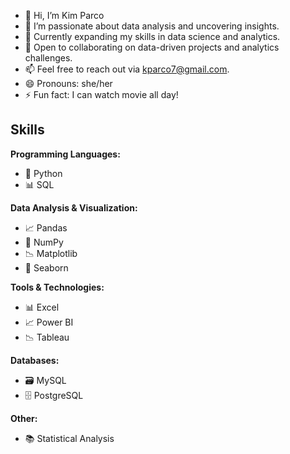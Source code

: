 - 👋 Hi, I’m Kim Parco
- 👀 I’m passionate about data analysis and uncovering insights.
- 🌱 Currently expanding my skills in data science and analytics.
- 💞️ Open to collaborating on data-driven projects and analytics challenges.
- 📫 Feel free to reach out via kparco7@gmail.com.
- 😄 Pronouns: she/her
- ⚡ Fun fact: I can watch movie all day!

<!---
kimparco15/kimparco15 is a ✨ special ✨ repository because its `README.md` (this file) appears on your GitHub profile.
You can click the Preview link to take a look at your changes.
--->
## Skills

**Programming Languages:**
- 🐍 Python
- 📊 SQL

**Data Analysis & Visualization:**
- 📈 Pandas
- 🔢 NumPy
- 📉 Matplotlib
- 🎨 Seaborn
  
**Tools & Technologies:**
- 📊 Excel
- 📈 Power BI
- 📉 Tableau

**Databases:**
- 🗃️ MySQL
- 🗄️ PostgreSQL

**Other:**
- 📚 Statistical Analysis

